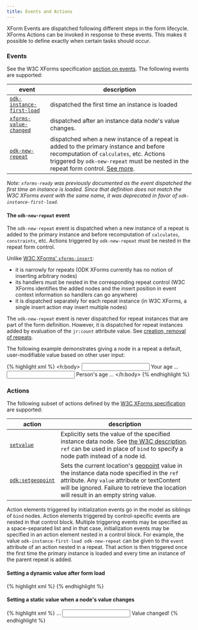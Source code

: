 ```yaml
---
title: Events and Actions
---
```


XForm Events are dispatched following different steps in the form lifecycle. XForms Actions can be invoked in response to these events. This makes it possible to define exactly when certain tasks should occur.

### Events

See the W3C XForms specification [section on events](https://www.w3.org/TR/xforms/#rpm-events). The following events are supported: 

| event                     | description |
| --------------------------| ----------- |
| <a id="event:odk-instance-first-load" href="#event:odk-instance-first-load">`odk-instance-first-load`</a><a id="event:xforms-ready"></a>            | dispatched the first time an instance is loaded |
| <a id="event:xforms-value-changed" href="#event:xforms-value-changed">`xforms-value-changed`</a>    | dispatched after an instance data node's value changes. |
| <a id="event:odk-new-repeat" href="#event:odk-new-repeat">`odk-new-repeat`</a>	| dispatched when a new instance of a repeat is added to the primary instance and before recomputation of `calculates`, etc. Actions triggered by `odk-new-repeat` must be nested in the repeat form control. <a href="#the-odk-new-repeat-event">See more</a>.

*Note: `xforms-ready` was previously documented as the event dispatched the first time an instance is loaded. Since that definition does not match the W3C XForms event with the same name, it was deprecated in favor of `odk-instance-first-load`.*

#### The `odk-new-repeat` event
The `odk-new-repeat` event is dispatched when a new instance of a repeat is added to the primary instance and before recomputation of `calculates`, `constraints`, etc. Actions triggered by `odk-new-repeat` must be nested in the repeat form control.

Unlike <a href="https://www.w3.org/TR/xforms/#evt-insert">W3C XForms' `xforms-insert`</a>:
<ul>
	<li>it is narrowly for repeats (ODK XForms currently has no notion of inserting arbitrary nodes)</li>
	<li>its handlers must be nested in the corresponding repeat control (W3C XForms identifies the added nodes and the insert position in event context information so handlers can go anywhere)</li>
	<li>it is dispatched separately for each repeat instance (in W3C XForms, a single insert action may insert multiple nodes)</li>
</ul>

The `odk-new-repeat` event is never dispatched for repeat instances that are part of the form definition. However, it is dispatched for repeat instances added by evaluation of the `jr:count` attribute value. See <a href="#creation-removal-of-repeats">creation, removal of repeats</a>.

The following example demonstrates giving a node in a repeat a default, user-modifiable value based on other user input:

{% highlight xml %}
<h:body>
    <input ref="/data/my_age">
        <label>Your age</label>
    </input>
    ...
    <repeat nodeset="/data/person">
        <setvalue event="odk-new-repeat" ref="/data/person/age" value="../../my_age + 2" />
        <input ref="/data/person/age">
            <label>Person's age</label>
        </input>
        ...
    </repeat>
</h:body>
{% endhighlight %}

### Actions
The following subset of actions defined by the [W3C XForms specification](https://www.w3.org/TR/2003/REC-xforms-20031014/slice10.html#id2634509) are supported:

| action                    | description |
| --------------------------| ----------- |
| <a id="action:setvalue" href="#action:setvalue">`setvalue`</a>  | Explicitly sets the value of the specified instance data node. See [the W3C description](https://www.w3.org/TR/2003/REC-xforms-20031014/slice10.html#action-setvalue). `ref` can be used in place of `bind` to specify a node path instead of a node id. |
| <a id="action:setgeopoint" href="#action:setgeopoint">`odk:setgeopoint`</a>  | Sets the current location's [geopoint](#data-types) value in the instance data node specified in the `ref` attribute. Any `value` attribute or textContent will be ignored. Failure to retrieve the location will result in an empty string value. |

Action elements triggered by initialization events go in the model as siblings of `bind` nodes. Action elements triggered by control-specific events are nested in that control block. Multiple triggering events may be specified as a space-separated list and in that case, initialization events may be specified in an action element nested in a control block. For example, the value `odk-instance-first-load odk-new-repeat` can be given to the `event` attribute of an action nested in a repeat. That action is then triggered once the first time the primary instance is loaded and every time an instance of the parent repeat is added.

#### Setting a dynamic value after form load

{% highlight xml %}
<bind nodeset="/data/now" type="dateTime"/>
<setvalue event="odk-instance-first-load" ref="/data/now" value="now()" />
{% endhighlight %}

#### Setting a static value when a node's value changes

{% highlight xml %}
<bind nodeset="/data/my_text" type="string" />
<bind nodeset="/data/my_text_changed" type="string" />
...
<input ref="/data/my_text">
    <setvalue event="xforms-value-changed" ref="/data/my_text_changed">Value changed!</setvalue>
</input>
{% endhighlight %}


